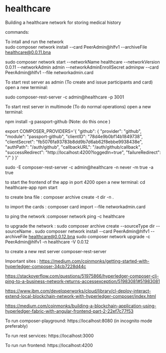 # healthcare

Building a healthcare network for storing medical history

commands:

To intall and run the network  
sudo composer network install --card PeerAdmin@hlfv1 --archiveFile healthcare@0.0.11.bna

sudo composer network start --networkName healthcare --networkVersion 0.0.11 --networkAdmin admin --networkAdminEnrollSecret adminpw --card PeerAdmin@hlfv1 --file networkadmin.card


To start rest server as admin (To create and issue participants and card) open a new terminal:

sudo composer-rest-server -c admin@healthcare -p 3001

To start rest server in multimode (To do normal operations) open a new terminal:

npm install -g passport-github  (Note: do this once )

export COMPOSER_PROVIDERS='{
  "github": {
    "provider": "github",
    "module": "passport-github",
    "clientID": "78d4e9b0bf14b1849738",
    "clientSecret": "fb5076fa93783b8dd9b7d6ab62f8ebbe9938438e",
    "authPath": "/auth/github",
    "callbackURL": "/auth/github/callback",
    "successRedirect": "http://localhost:4200?loggedIn=true",
    "failureRedirect": "/"
  }
}'

sudo -E composer-rest-server -c admin@healthcare -n never  -m true -a true


to start the frontend of the app in port 4200 open a new terminal:
cd healthcare-app
npm start

to create bna file : composer archive create -t dir -n . 

to import the cards : composer card import --file networkadmin.card

to ping the network :composer network ping -c healthcare 

to upgrade the network :
sudo composer archive create --sourceType dir --sourceName .
sudo composer network install --card PeerAdmin@hlfv1 --archiveFile healthcare@0.0.12.bna
sudo composer network upgrade -c PeerAdmin@hlfv1 -n healthcare -V 0.0.12

to create a new rest server 
composer-rest-server

Important sites :
https://medium.com/coinmonks/getting-started-with-hyperledger-composer-34cb7228d44c

https://stackoverflow.com/questions/51975866/hyperledger-composer-cli-ping-to-a-business-network-returns-accessexception/51983081#51983081

https://www.ibm.com/developerworks/cloud/library/cl-deploy-interact-extend-local-blockchain-network-with-hyperledger-composer/index.html

https://medium.com/coinmonks/building-a-blockchain-application-using-hyperledger-fabric-with-angular-frontend-part-2-22ef7c77f53

To run composer-playground: https://localhost:8080 (in incognito mode preferably)

To run rest services: https://localhost:3000

To run run frontend: https://localhost:4200
